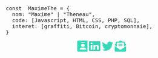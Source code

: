 <pre>const  MaximeThe = {
  nom: "Maxime" | "Theneau",
  code: [Javascript, HTML, CSS, PHP, SQL],
  interet: [graffiti, Bitcoin, cryptomonnaie],
}
</pre>
<p align="center">
  <a href="https://maximethe.github.io/" target="blank"><img  src="images/github/envelope-open-text-solid.svg" alt="maximethe" height="30" width="30" /></a>
  <a href="https://linkedin.com/in/theneau maxime" target="blank"><img src="images/github/linkedin-brands.svg" alt="maximethe" height="30" width="30" /></a>
  <a href="https://twitter.com/maximethe" target="blank"><img src="images/github/twitter-brands.svg" alt="maximethe" height="30" width="30" /></a>
<a href="mailto:maxime.t@maximemotivationplusplus.fr" target="blank"><img  src="images/github/a.svg" alt="theneau maxime" height="30" width="30" /></a>
</p>
